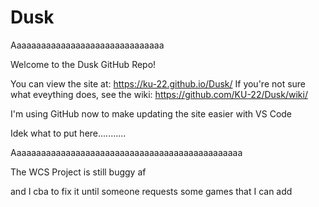 # Dusk
Aaaaaaaaaaaaaaaaaaaaaaaaaaaaaaa

Welcome to the Dusk GitHub Repo!

You can view the site at: https://ku-22.github.io/Dusk/
If you're not sure what eveything does, see the wiki: https://github.com/KU-22/Dusk/wiki/



I'm using GitHub now to make updating the site easier with VS Code

Idek what to put here...........

Aaaaaaaaaaaaaaaaaaaaaaaaaaaaaaaaaaaaaaaaaaaaaaa

The WCS Project is still buggy af

and I cba to fix it until someone requests some games that I can add
